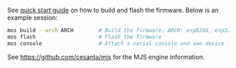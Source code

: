 See [quick start guide](https://mongoose-os.com/docs/#/quickstart/)
on how to build and flash the firmware. Below is an example session:

```bash
mos build --arch ARCH        # Build the firmware. ARCH: esp8266, esp32, cc3200, stm32
mos flash                    # Flash the firmware
mos console                  # Attach a serial console and see device logs
```

See https://github.com/cesanta/mjs for the MJS engine information. 
